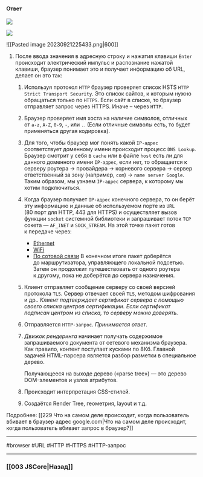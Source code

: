 #### Ответ

![](https://www.youtube.com/watch?v=c8VW5_PtxU0&t=495s)

![](https://www.youtube.com/watch?v=jBvkN8_c7t8)

![[Pasted image 20230921225433.png|600]]

1. После ввода значения в адресную строку и нажатия клавиши `Enter` происходит электрический импульс и распознание нажатой клавиши, браузер понимает это и получает информацию об URL, делает он это так:
	1. Используя протокол `HTTP` браузер проверяет список HSTS `HTTP Strict Transport Security`. Это список сайтов, к которым нужно обращаться только по `HTTPS`. Если сайт в списке, то браузер отправляет запрос через HTTPS. Иначе – через `HTTP`.
	   
	2. Браузер проверяет имя хоста на наличие символов, отличных от `a-z`, `A-Z`, `0-9`, `-`, или `.`. (Если отличные символы есть, то будет применяться другая кодировка).
	   
	3. Для того, чтобы браузер мог понять какой `IP-адрес` соответствует доменному имени происходит процесс `DNS Lookup`. Браузер смотрит у себя в `cache` или в файле `host` есть ли для данного доменного имени `IP-адрес`, если нет, то обращается к серверу роутера -> провайдера -> корневого сервера -> сервер ответственный за зону (например, `com`) -> `name server Google`. Таким образом, мы узнаем `IP-адрес` сервера, к которому мы хотим подключиться.
	   
	4. Когда браузер получает `IP-адрес` конечного сервера, то он берёт эту информацию и данные об используемом порте из `URL` (80 порт для HTTP, 443 для HTTPS) и осуществляет вызов функции `socket` системной библиотеки и запрашивает поток `TCP` сокета — `AF_INET` и `SOCK_STREAM`.
	   На этой точке пакет готов к передаче через:  
		-   [Ethernet](http://en.wikipedia.org/wiki/IEEE_802.3)
		-   [WiFi](https://en.wikipedia.org/wiki/IEEE_802.11)
		-   [По сотовой связи](https://en.wikipedia.org/wiki/Cellular_data_communication_protocol)
		В конечном итоге пакет доберётся до маршрутизатора, управляющего локальной подсетью. Затем он продолжит путешествовать от одного роутера к другому, пока не доберётся до сервера назначения.
	   
	5. Клиент отправляет сообщение серверу со своей версией протокола `TLS`. Сервер отвечает своей `TLS`, методом шифрования и др.. *Клиент подтверждает сертификат сервера с помощью своего списка центров сертификации. Если сертификат подписан центром из списка, то серверу можно доверять.*
	   
	6. Отправляется `HTTP-запрос`. *Принимается ответ*.
	   
	7. *Движок рендеринга* начинает получать содержимое запрашиваемого документа от сетевого механизма браузера. Как правило, контент поступает кусками по 8Кб. Главной задачей HTML-парсера является разбор разметки в специальное дерево.
	   
	   Получающееся на выходе дерево («parse tree») — это дерево DOM-элементов и узлов атрибутов.
	   
	8. Происходит интерпретация CSS-стилей.
	   
	9. Создаётся Render Tree, геометрия, layout и т.д.
 

Подробнее: [[229 Что на самом деле происходит, когда пользователь вбивает в браузер адрес google.com|Что на самом деле происходит, когда пользователь вбивает запрос в браузер?]]

___
  #browser #URL #HTTP #HTTPS #HTTP-запрос 

___

### [[003 JSCore|Назад]]

